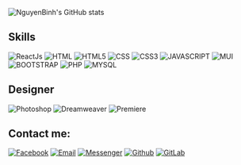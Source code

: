 ![NguyenBinh's GitHub stats](https://github-readme-stats.vercel.app/api?username=DaoQuangThiet&bg_color=30,e96443,904e95&title_color=fff&text_color=fff&icon_color=fff&hide_border=false&include_all_commits=false&count_private=true&show_icons=true)

## Skills
![ReactJs](https://img.shields.io/badge/React-20232A?logo=html5&logoColor=white)
![HTML](https://img.shields.io/badge/HTML-239120?logo=html5&logoColor=white)
![HTML5](https://img.shields.io/badge/HTML5-E34F26?logo=html5&logoColor=white)
![CSS](https://img.shields.io/badge/CSS-239120?logo=css3&logoColor=white)
![CSS3](https://img.shields.io/badge/CSS3-1572B6?logo=css3&logoColor=white)
![JAVASCRIPT](https://img.shields.io/badge/JavaScript-F7DF1E?logo=javascript&logoColor=black)
![MUI](https://img.shields.io/badge/Material--UI-0081CB?logo=html5&logoColor=white)
![BOOTSTRAP](https://img.shields.io/badge/Bootstrap-563D7C?logo=bootstrap&logoColor=white)
![PHP](https://img.shields.io/badge/PHP-777BB4?logo=php&logoColor=white)
![MYSQL](https://img.shields.io/badge/MySQL-00000F?logo=mysql&logoColor=white)

## Designer
![Photoshop](https://aleen42.github.io/badges/src/photoshop.svg)
![Dreamweaver](https://aleen42.github.io/badges/src/dreamweaver.svg)
![Premiere](https://aleen42.github.io/badges/src/premiere.svg)

## Contact me:
[![Facebook](https://img.shields.io/badge/Facebook-1877F2?logo=Facebook&logoColor=white)](https://facebook.com/quangthiet20)
[![Email](https://img.shields.io/badge/Gmail-D14836?logo=gmail&logoColor=white)](info.quangthietdev@gmail.com)
[![Messenger](https://img.shields.io/badge/Messenger-00B2FF?logo=messenger&logoColor=white)](https://facebook.com/quangthiet20)
[![Github](https://img.shields.io/badge/GitHub-100000?logo=github&logoColor=white)](https://github.com/DaoQuangThiet)
[![GitLab](https://img.shields.io/badge/GitLab-330F63?logo=github&logoColor=white)](https://github.com/DaoQuangThiet)
